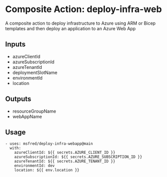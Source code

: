 # Composite Action: deploy-infra-web

A composite action to deploy infrastructure to Azure using ARM or Bicep templates and then deploy an application to an Azure Web App

## Inputs
- azureClientId
- azureSubscriptionId
- azureTenantId
- deploymentSlotName
- environmentId
- location

## Outputs
- resourceGroupName
- webAppName

## Usage
```
- uses: msfred/deploy-infra-webapp@main
  with:
    azureClientId: ${{ secrets.AZURE_CLIENT_ID }}
    azureSubscriptionId: ${{ secrets.AZURE_SUBSCRIPTION_ID }}
    azureTenantId: ${{ secrets.AZURE_TENANT_ID }}
    environmentId: dev
    location: ${{ env.location }}
```
